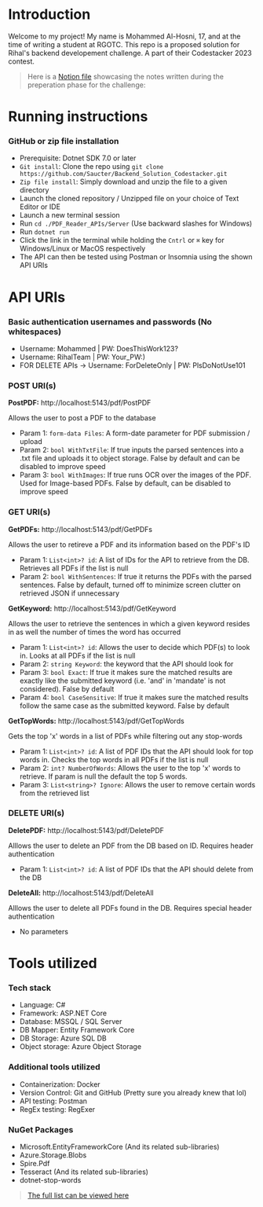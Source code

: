 # Introduction
Welcome to my project! My name is Mohammed Al-Hosni, 17, and at the time of writing a student at RGOTC.
This repo is a proposed solution for Rihal's backend developement challenge. A part of their Codestacker 2023 contest.

> Here is a [Notion file](https://traveling-flame-6a3.notion.site/PDF-API-codestacker-challenge-306ee59ee3be419b9b339fd80a53c1ea
) showcasing the notes written during the preperation phase for the challenge: 


# Running instructions
### GitHub or zip file installation
* Prerequisite: Dotnet SDK 7.0 or later
* `Git install`: Clone the repo using `git clone https://github.com/Saucter/Backend_Solution_Codestacker.git`
* `Zip file install`: Simply download and unzip the file to a given directory 
* Launch the cloned repository / Unzipped file on your choice of Text Editor or IDE
* Launch a new terminal session
* Run `cd ./PDF_Reader_APIs/Server` (Use backward slashes for Windows)
* Run `dotnet run` 
* Click the link in the terminal while holding the `Cntrl` or `⌘` key for Windows/Linux or MacOS respectively
* The API can then be tested using Postman or Insomnia using the shown API URIs

# API URIs
### Basic authentication usernames and passwords (No whitespaces)
* Username: Mohammed | PW: DoesThisWork123?
* Username: RihalTeam | PW: Your_PW:)
* FOR DELETE APIs -> Username: ForDeleteOnly | PW: PlsDoNotUse101

### POST URI(s)
**PostPDF:** http://localhost:5143/pdf/PostPDF

Allows the user to post a PDF to the database
* Param 1: `form-data Files`: A form-date parameter for PDF submission / upload
* Param 2: `bool WithTxtFile`: If true inputs the parsed sentences into a .txt file and uploads it to object storage. False by default and can be disabled to improve speed
* Param 3: `bool WithImages`: If true runs OCR over the images of the PDF. Used for Image-based PDFs. False by default, can be disabled to improve speed

### GET URI(s)
**GetPDFs:** http://localhost:5143/pdf/GetPDFs

Allows the user to retireve a PDF and its information based on the PDF's ID
* Param 1: `List<int>? id`: A list of IDs for the API to retrieve from the DB. Retrieves all PDFs if the list is null
* Param 2: `bool WithSentences`: If true it returns the PDFs with the parsed sentences. False by default, turned off to minimize screen clutter on retrieved JSON if unnecessary

**GetKeyword:** http://localhost:5143/pdf/GetKeyword

Allows the user to retrieve the sentences in which a given keyword resides in as well the number of times the word has occurred
* Param 1: `List<int>? id`: Allows the user to decide which PDF(s) to look in. Looks at all PDFs if the list is null
* Param 2: `string Keyword`: the keyword that the API should look for
* Param 3: `bool Exact`: If true it makes sure the matched results are exactly like the submitted keyword (i.e. 'and' in 'mandate' is not considered). False by default
* Param 4: `bool CaseSensitive`: If true it makes sure the matched results follow the same case as the submitted keyword. False by default

**GetTopWords:** http://localhost:5143/pdf/GetTopWords

Gets the top 'x' words in a list of PDFs while filtering out any stop-words
* Param 1: `List<int>? id`: A list of PDF IDs that the API should look for top words in. Checks the top words in all PDFs if the list is null
* Param 2: `int? NumberOfWords`: Allows the user to the top 'x' words to retrieve. If param is null the default the top 5 words. 
* Param 3: `List<string>? Ignore`: Allows the user to remove certain words from the retrieved list

### DELETE URI(s)
**DeletePDF:** http://localhost:5143/pdf/DeletePDF

Alllows the user to delete an PDF from the DB based on ID. Requires header authentication
* Param 1: `List<int>? id`: A list of PDF IDs that the API should delete from the DB

**DeleteAll:** http://localhost:5143/pdf/DeleteAll

Alllows the user to delete all PDFs found in the DB. Requires special header authentication
* No parameters


# Tools utilized
### Tech stack 
* Language: C#
* Framework: ASP.NET Core
* Database: MSSQL / SQL Server
* DB Mapper: Entity Framework Core
* DB Storage: Azure SQL DB
* Object storage: Azure Object Storage

### Additional tools utilized
* Containerization: Docker
* Version Control: Git and GitHub (Pretty sure you already knew that lol)
* API testing: Postman
* RegEx testing: RegExer

### NuGet Packages
* Microsoft.EntityFrameworkCore (And its related sub-libraries)
* Azure.Storage.Blobs
* Spire.Pdf
* Tesseract (And its related sub-libraries)
* dotnet-stop-words
> [The full list can be viewed here](PDF_Reader_APIs/Server/PDF_Reader_APIs.Server.csproj)